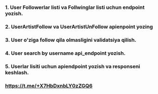 ### 1. User Followerlar listi va Follwinglar listi uchun endpoint yozish.
### 2. UserArtistFollow va UserArtistUnFollow apienpoint yozing
### 3. User o'ziga follow qila olmasligini validatsiya qilish.
### 4. User search by username api_endpoint yozish.
### 5. Userlar lisiti uchun apiendpoint yozish va responseni keshlash.
### https://t.me/+X7HbDxnbLY0zZGQ6